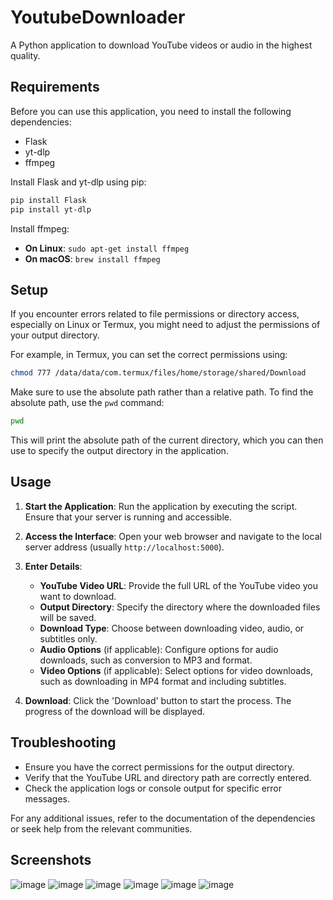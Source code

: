 # YoutubeDownloader

A Python application to download YouTube videos or audio in the highest quality.

## Requirements

Before you can use this application, you need to install the following dependencies:

- Flask
- yt-dlp
- ffmpeg

Install Flask and yt-dlp using pip:

```bash
pip install Flask
pip install yt-dlp
```

Install ffmpeg:
- **On Linux**: `sudo apt-get install ffmpeg`
- **On macOS**: `brew install ffmpeg`

## Setup

If you encounter errors related to file permissions or directory access, especially on Linux or Termux, you might need to adjust the permissions of your output directory.

For example, in Termux, you can set the correct permissions using:

```bash
chmod 777 /data/data/com.termux/files/home/storage/shared/Download
```

Make sure to use the absolute path rather than a relative path. To find the absolute path, use the `pwd` command:

```bash
pwd
```

This will print the absolute path of the current directory, which you can then use to specify the output directory in the application.

## Usage

1. **Start the Application**: Run the application by executing the script. Ensure that your server is running and accessible.

2. **Access the Interface**: Open your web browser and navigate to the local server address (usually `http://localhost:5000`).

3. **Enter Details**:
    - **YouTube Video URL**: Provide the full URL of the YouTube video you want to download.
    - **Output Directory**: Specify the directory where the downloaded files will be saved.
    - **Download Type**: Choose between downloading video, audio, or subtitles only.
    - **Audio Options** (if applicable): Configure options for audio downloads, such as conversion to MP3 and format.
    - **Video Options** (if applicable): Select options for video downloads, such as downloading in MP4 format and including subtitles.

4. **Download**: Click the 'Download' button to start the process. The progress of the download will be displayed.

## Troubleshooting

- Ensure you have the correct permissions for the output directory.
- Verify that the YouTube URL and directory path are correctly entered.
- Check the application logs or console output for specific error messages.

For any additional issues, refer to the documentation of the dependencies or seek help from the relevant communities.

## Screenshots

![image](https://github.com/JDXE88/YoutubeDownloader/blob/main/screenshots/YoutubeDownloaderScreenshots%20(1).jpg)
![image](https://github.com/JDXE88/YoutubeDownloader/blob/main/screenshots/YoutubeDownloaderScreenshots%20(2).jpg)
![image](https://github.com/JDXE88/YoutubeDownloader/blob/main/screenshots/YoutubeDownloaderScreenshots%20(3).jpg)
![image](https://github.com/JDXE88/YoutubeDownloader/blob/main/screenshots/YoutubeDownloaderScreenshots%20(4).jpg)
![image](https://github.com/JDXE88/YoutubeDownloader/blob/main/screenshots/YoutubeDownloaderScreenshots%20(5).jpg)
![image](https://github.com/JDXE88/YoutubeDownloader/blob/main/screenshots/YoutubeDownloaderScreenshots%20(6).jpg)